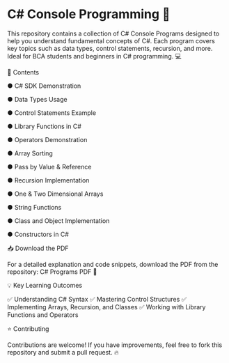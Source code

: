 #  C# Console Programming 🚀

 This repository contains a collection of C# Console Programs designed to help you understand fundamental concepts of C#. Each program covers key topics such as data types, control statements, recursion, and more. Ideal for BCA students and beginners in C# programming. 💻

📄 Contents

● C# SDK Demonstration

● Data Types Usage

● Control Statements Example

● Library Functions in C#

● Operators Demonstration

● Array Sorting

● Pass by Value & Reference

● Recursion Implementation

● One & Two Dimensional Arrays

● String Functions

● Class and Object Implementation

● Constructors in C#

📥 Download the PDF

For a detailed explanation and code snippets, download the PDF from the repository: C# Programs PDF 📑

💡 Key Learning Outcomes

✅ Understanding C# Syntax
✅ Mastering Control Structures
✅ Implementing Arrays, Recursion, and Classes
✅ Working with Library Functions and Operators

⭐ Contributing

Contributions are welcome! If you have improvements, feel free to fork this repository and submit a pull request. 🔥
